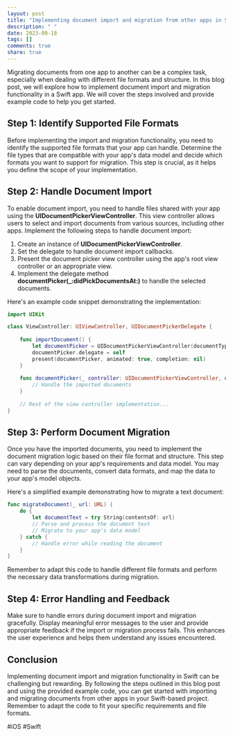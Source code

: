 ```yaml
---
layout: post
title: "Implementing document import and migration from other apps in Swift"
description: " "
date: 2023-09-18
tags: []
comments: true
share: true
---
```


Migrating documents from one app to another can be a complex task, especially when dealing with different file formats and structure. In this blog post, we will explore how to implement document import and migration functionality in a Swift app. We will cover the steps involved and provide example code to help you get started.

## Step 1: Identify Supported File Formats

Before implementing the import and migration functionality, you need to identify the supported file formats that your app can handle. Determine the file types that are compatible with your app's data model and decide which formats you want to support for migration. This step is crucial, as it helps you define the scope of your implementation.

## Step 2: Handle Document Import

To enable document import, you need to handle files shared with your app using the **UIDocumentPickerViewController**. This view controller allows users to select and import documents from various sources, including other apps. Implement the following steps to handle document import:

1. Create an instance of **UIDocumentPickerViewController**.
2. Set the delegate to handle document import callbacks.
3. Present the document picker view controller using the app's root view controller or an appropriate view.
4. Implement the delegate method **documentPicker(_:didPickDocumentsAt:)** to handle the selected documents.

Here's an example code snippet demonstrating the implementation:

```swift
import UIKit

class ViewController: UIViewController, UIDocumentPickerDelegate {
    
    func importDocument() {
        let documentPicker = UIDocumentPickerViewController(documentTypes: ["public.text", "public.image"], in: .import)
        documentPicker.delegate = self
        present(documentPicker, animated: true, completion: nil)
    }
    
    func documentPicker(_ controller: UIDocumentPickerViewController, didPickDocumentsAt urls: [URL]) {
        // Handle the imported documents
    }
    
    // Rest of the view controller implementation...
}
```

## Step 3: Perform Document Migration

Once you have the imported documents, you need to implement the document migration logic based on their file format and structure. This step can vary depending on your app's requirements and data model. You may need to parse the documents, convert data formats, and map the data to your app's model objects.

Here's a simplified example demonstrating how to migrate a text document:

```swift
func migrateDocument(_ url: URL) {
    do {
        let documentText = try String(contentsOf: url)
        // Parse and process the document text
        // Migrate to your app's data model
    } catch {
        // Handle error while reading the document
    }
}
```

Remember to adapt this code to handle different file formats and perform the necessary data transformations during migration.

## Step 4: Error Handling and Feedback

Make sure to handle errors during document import and migration gracefully. Display meaningful error messages to the user and provide appropriate feedback if the import or migration process fails. This enhances the user experience and helps them understand any issues encountered.

## Conclusion

Implementing document import and migration functionality in Swift can be challenging but rewarding. By following the steps outlined in this blog post and using the provided example code, you can get started with importing and migrating documents from other apps in your Swift-based project. Remember to adapt the code to fit your specific requirements and file formats.

#iOS #Swift